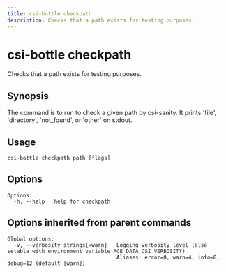 ```yaml
---
title: csi-bottle checkpath
description: Checks that a path exists for testing purposes.
---
```


<!--
This documentation is auto generated by a script.
Please do not edit this file directly.
-->

<!-- markdownlint-disable-next-line single-title -->
# csi-bottle checkpath

Checks that a path exists for testing purposes.

## Synopsis

The command is to run to check a given path by csi-sanity. 
It prints 'file', 'directory', 'not_found', or 'other' on stdout.

## Usage

```plaintext
csi-bottle checkpath path [flags]
```

## Options

```plaintext
Options:
  -h, --help   help for checkpath
```

## Options inherited from parent commands

```plaintext
Global options:
  -v, --verbosity strings[=warn]   Logging verbosity level (also setable with environment variable ACE_DATA_CSI_VERBOSITY)
                                   Aliases: error=0, warn=4, info=8, debug=12 (default [warn])
```
